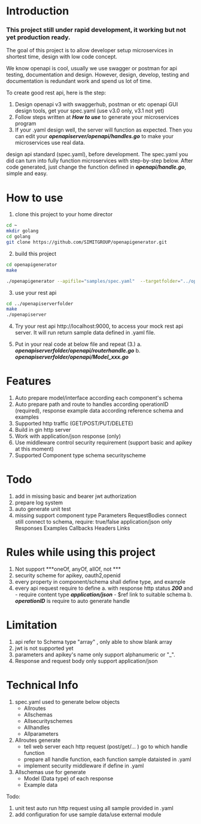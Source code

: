 # Introduction
### This project still under rapid development, it working but not yet production ready.

The goal of this project is to allow developer setup microservices in shortest time, design with low code concept. 

We know openapi is cool, usually we use swagger or postman for api testing, documentation and design. However, design, develop, testing and documentation is redundant work and spend us lot of time.

To create good rest api, here is the step:
1. Design openapi v3 with swaggerhub, postman or etc openapi GUI design tools, get your spec.yaml (use v3.0 only, v3.1 not yet)
2. Follow steps written at ***How to use*** to generate your microservices program
3. If your .yaml design well, the server will function as expected. Then you can edit your ***openapiserver/openapi/handles.go*** to make your microservices use real data.


 design api standard (spec.yaml), before development. The spec.yaml you did can turn into fully function microservices with step-by-step below. After code generated, just change the function defined in ***openapi/handle.go***, simple and easy.


# How to use
1. clone this project to your home director
```bash
cd ~
mkdir golang
cd golang
git clone https://github.com/SIMITGROUP/openapigenerator.git
```
2. build this project
```bash
cd openapigenerator
make

./openapigenerator --apifile="samples/spec.yaml"  --targetfolder="../openapiserverfolder" --projectname="openapiserver" --listen=":9000"  --lang="go"
```

3. use your rest api
```bash
cd ../openapiserverfolder
make
./openapiserver
```

4. Try your rest api http://localhost:9000, to access your mock rest api server. It will run return sample data defined in .yaml file.

5. Put in your real code at below file and repeat (3.)
    a.  ***openapiserverfolder/openapi/routerhandle.go***
    b.  ***openapiserverfolder/openapi/Model_xxx.go***


# Features
1. Auto prepare model/interface according each component's schema
2. Auto prepare path and route to handles according operationID (required), response example data according reference schema and examples
3. Supported http traffic (GET/POST/PUT/DELETE)
4. Build in gin http server
5. Work with application/json response (only)
6. Use middleware control security requirement (support basic and apikey at this moment)
7. Supported Component type
    schema
    securityscheme


# Todo
1. add in missing basic and bearer jwt authorization
2. prepare log system
3. auto generate unit test
4. missing support component type
    Parameters
    RequestBodies
        connect still connect to schema, 
            require: true/false
            application/json only
    Responses
    Examples
    Callbacks
    Headers
    Links

# Rules while using this project
1. Not support  ***oneOf, anyOf, allOf, not ***
2. security scheme for apikey, oauth2,openid
3. every property in component/schema shall define type, and example
4. every api request require to define
    a. with response http status ***200*** and
            - require content type ***application/json***
            - $ref link to suitable schema
    b. ***operationID*** is require to auto generate handle

# Limitation
1. api refer to Schema type "array" , only able to show blank array
2. jwt is not supported yet
3. parameters and apikey's name only support alphanumeric or "_".
4. Response and request body only support application/json


# Technical Info
1. spec.yaml used to generate below objects
    - Allroutes
    - Allschemas
    - Allsecurityschemes
    - Allhandles
    - Allparameters
3. Allroutes generate
    - tell web server each http request (post/get/... ) go to which handle function
    - prepare all handle function, each function sample dataisted in .yaml
    - implement security middleware if define in .yaml 
2. Allschemas use for generate
    - Model (Data type) of each response
    - Example data



Todo:
1. unit test auto run http request using all sample provided in .yaml
2. add configuration for use sample data/use external module